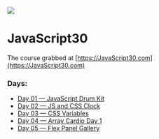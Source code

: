 ![](https://javascript30.com/images/JS3-social-share.png)

# JavaScript30

The course grabbed at [https://JavaScript30.com](https://JavaScript30.com)

### Days:

- [Day 01 — JavaScript Drum Kit](https://manneredboor.github.io/js30/01%20-%20JavaScript%20Drum%20Kit/)
- [Day 02 — JS and CSS Clock](https://manneredboor.github.io/js30/02%20-%20JS%20and%20CSS%20Clock/)
- [Day 03 — CSS Variables](https://manneredboor.github.io/js30/03%20-%20CSS%20Variables/)
- [Day 04 — Array Cardio Day 1](https://manneredboor.github.io/js30/04%20-%20Array%20Cardio%20Day%201/)
- [Day 05 — Flex Panel Gallery](https://manneredboor.github.io/js30/05%20-%20Flex%20Panel%20Gallery/)
